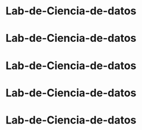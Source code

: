 # Lab-de-Ciencia-de-datos
# Lab-de-Ciencia-de-datos
# Lab-de-Ciencia-de-datos
# Lab-de-Ciencia-de-datos
# Lab-de-Ciencia-de-datos
